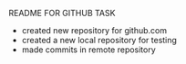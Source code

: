 README FOR GITHUB TASK

- created new repository for github.com
- created a new local repository for testing
- made commits in remote repository
